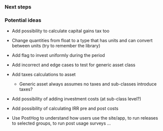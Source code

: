 ### Next steps


### Potential ideas

- Add possibility to calculate capital gains tax too
- Change quantities from float to a type that has units and can convert between units (try to remember the library)
- Add flag to invest uniformly during the period
- Add incorrect and edge cases to test for generic asset class
- Add taxes calculations to asset
	- Generic asset always assumes no taxes and sub-classes introduce taxes?
- Add possibility of adding investment costs (at sub-class level?)
- Add possibility of calculating IRR pre and post costs

- Use PostHog to understand how users use the site/app, to run releases to selected groups, to run post usage surveys ...
